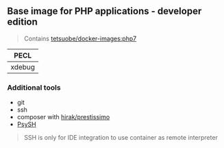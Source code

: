 ## Base image for PHP applications - developer edition

> Contains [tetsuobe/docker-images:php7](https://hub.docker.com/r/tetsuobe/docker-images/)

| PECL                 |
|----------------------|
| xdebug               |


### Additional tools
* git
* ssh
* composer with [hirak/prestissimo](https://github.com/hirak/prestissimo)
* [PsySH](https://github.com/bobthecow/psysh)

> SSH is only for IDE integration to use container as remote interpreter 